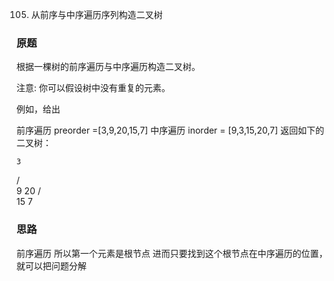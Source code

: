 105. 从前序与中序遍历序列构造二叉树

### 原题
根据一棵树的前序遍历与中序遍历构造二叉树。

注意:
你可以假设树中没有重复的元素。

例如，给出

前序遍历 preorder =[3,9,20,15,7]
中序遍历 inorder = [9,3,15,20,7]
返回如下的二叉树：

    3
   / \
  9  20
    /  \
   15   7

### 思路
前序遍历 所以第一个元素是根节点 进而只要找到这个根节点在中序遍历的位置，就可以把问题分解
